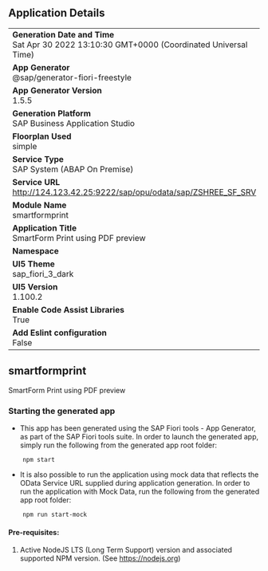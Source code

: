 ## Application Details
|               |
| ------------- |
|**Generation Date and Time**<br>Sat Apr 30 2022 13:10:30 GMT+0000 (Coordinated Universal Time)|
|**App Generator**<br>@sap/generator-fiori-freestyle|
|**App Generator Version**<br>1.5.5|
|**Generation Platform**<br>SAP Business Application Studio|
|**Floorplan Used**<br>simple|
|**Service Type**<br>SAP System (ABAP On Premise)|
|**Service URL**<br>http://124.123.42.25:9222/sap/opu/odata/sap/ZSHREE_SF_SRV
|**Module Name**<br>smartformprint|
|**Application Title**<br>SmartForm Print using PDF preview|
|**Namespace**<br>|
|**UI5 Theme**<br>sap_fiori_3_dark|
|**UI5 Version**<br>1.100.2|
|**Enable Code Assist Libraries**<br>True|
|**Add Eslint configuration**<br>False|

## smartformprint

SmartForm Print using PDF preview

### Starting the generated app

-   This app has been generated using the SAP Fiori tools - App Generator, as part of the SAP Fiori tools suite.  In order to launch the generated app, simply run the following from the generated app root folder:

```
    npm start
```

- It is also possible to run the application using mock data that reflects the OData Service URL supplied during application generation.  In order to run the application with Mock Data, run the following from the generated app root folder:

```
    npm run start-mock
```

#### Pre-requisites:

1. Active NodeJS LTS (Long Term Support) version and associated supported NPM version.  (See https://nodejs.org)


